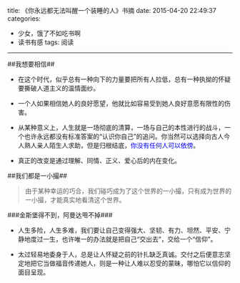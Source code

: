 title: 《你永远都无法叫醒一个装睡的人》书摘
date: 2015-04-20 22:49:37
categories:
- 少女，饿了不如吃书啊
- 读书有感
tags: 阅读
---

##我想要相信##

+ 在这个时代，似乎总有一种向下的力量要把所有人拉低，总有一种执拗的怀疑要撕破人道主义的温情面纱。

+ 一个人如果相信她人的良好愿望，他就比如容易受到她人良好意愿有限性的伤害。

<!-- more -->

+ 从某种意义上，人生就是一场彻底的清算，一场与自己的本性进行的战斗，一个也许永远都没有标准答案的“认识你自己”的追问。你当然可以选择向古人今人熟人亲人陌生人求助，但是归根结底，<font color="blue">你没有任何人可以依傍</font>。

+ 真正的改变是通过理解、同情、正义、爱心后的内在变化。

##我们都是一小撮##

>由于某种幸运的巧合，我们碰巧成为了这个世界的一小撮，只有成为世界的一小撮，才能真实地看清这个世界。

###金斯堡得不到，阿曼达甩不掉###

+ 人生多险，人生多难，我们要让自己变得强大、坚韧、有力、坦然、平安、宁静地度过一生，也许唯一的办法就是把自己“交出去”，交给一个“信仰”。

+ 太过轻易地委身于人，总是让人怀疑之前的针扎缺乏真诚。交付之后便意志坚定地把它当做福音传递她人，则是一种让人难以忍受的蒙昧，哪怕它以信仰的面目呈现。